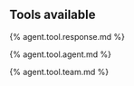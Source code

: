 ## Tools available

{% agent.tool.response.md %}

{% agent.tool.agent.md %}

{% agent.tool.team.md %}
